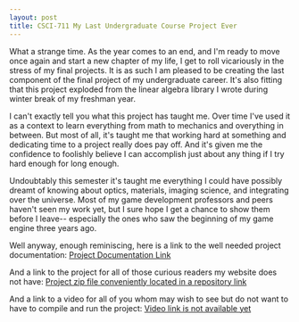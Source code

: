 ```yaml
---
layout: post
title: CSCI-711 My Last Undergraduate Course Project Ever
---
```


What a strange time. As the year comes to an end, and I'm ready to move once again and start a new chapter of my life, I get to roll vicariously in the stress of my final projects. It is as such I am pleased to be creating the last component of the final project of my undergraduate career. It's also fitting that this project exploded from the linear algebra library I wrote during winter break of my freshman year.

I can't exactly tell you what this project has taught me. Over time I've used it as a context to learn everything from math to mechanics and overything in between. But most of all, it's taught me that working hard at something and dedicating time to a project really does pay off. And it's given me the confidence to foolishly believe I can accomplish just about any thing if I try hard enough for long enough.

Undoubtably this semester it's taught me everything I could have possibly dreamt of knowing about optics, materials, imaging science, and integrating over the universe. Most of my game development professors and peers haven't seen my work yet, but I sure hope I get a chance to show them before I leave-- especially the ones who saw the beginning of my game engine three years ago.

Well anyway, enough reminiscing, here is a link to the well needed project documentation:
	[Project Documentation Link](https://docs.google.com/document/d/10UvX1UjapWpB_h86CxiPh1yCbZrq5_xqQ5EEwaaSwKA/edit?usp=sharing)

And a link to the project for all of those curious readers my website does not have:
	[Project zip file conveniently located in a repository link](https://github.com/MrNex/Temp)

And a link to a video for all of you whom may wish to see but do not want to have to compile and run the project:
	[Video link is not available yet](mrnex.github.io)
